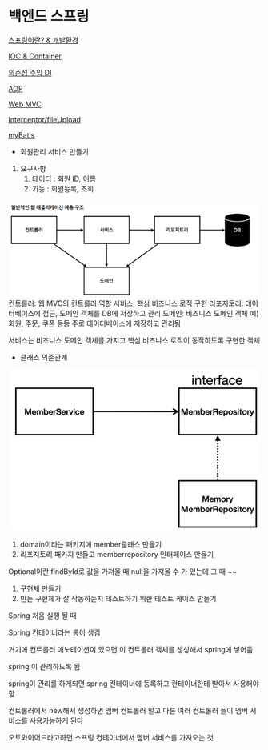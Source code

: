 # 백엔드 스프링

[스프링이란? & 개발환경](https://www.notion.so/83a61bbba3b646539b6c1a5d2c6f5510?pvs=21)

[IOC & Container](https://www.notion.so/IOC-Container-6b9cc7075069490794838f88aaf8633f?pvs=21)

[의존성 주입 DI](https://www.notion.so/DI-854fc797c116484d8b9a78de5402eeed?pvs=21)

[AOP](https://www.notion.so/AOP-b68ba8c307ff4757bf738d84fb1f9e4c?pvs=21)

[Web MVC](https://www.notion.so/Web-MVC-d03b423ae10647cab852ce380a953893?pvs=21)

[Interceptor/fileUpload](https://www.notion.so/Interceptor-fileUpload-306cc0bc0eee4c378bdec0ef4085ccfc?pvs=21)

[myBatis](https://www.notion.so/myBatis-dff639d0a1874966bc40da15d88d44d0?pvs=21)

- 회원관리 서비스 만들기
1. 요구사항
    1. 데이터 : 회원 ID, 이름
    2. 기능 : 회원등록, 조회

<img src="img/Untitled.png">
컨트롤러: 웹 MVC의 컨트롤러 역할
서비스: 핵심 비즈니스 로직 구현
리포지토리: 데이터베이스에 접근, 도메인 객체를 DB에 저장하고 관리
도메인: 비즈니스 도메인 객체 예) 회원, 주문, 쿠폰 등등 주로 데이터베이스에 저장하고 관리됨

서비스는 비즈니스 도메인 객체를 가지고 핵심 비즈니스 로직이 동작하도록 구현한 객체

- 클래스 의존관계

<img src="img/Untitled 1.png">

1. domain이라는 패키지에  member클래스 만들기
2. 리포지토리 패키지 만들고 memberrepository 인터페이스 만들기

Optional이란 findById로 값을 가져올 때 null을 가져올 수 가 있는데 그 때 ~~

1. 구현체 만들기
2. 만든 구현체가 잘 작동하는지 테스트하기 위한 테스트 케이스 만들기

Spring 처음 실행 될 때

Spring 컨테이너라는 통이 생김

거기에 컨트롤러 애노테이션이 있으면 이 컨트롤러 객체를 생성해서 spring에 넣어둠

spring 이 관리하도록 됨

spring이 관리를 하게되면 spring 컨테이너에 등록하고 컨테이너한테 받아서 사용해야함

컨트롤러에서 new해서 생성하면 맴버 컨트롤러 말고 다른 여러 컨트롤러 들이 멤버 서비스를 사용가능하게 된다

오토와이어드라고하면 스프링 컨테이너에서 멤버 서비스를 가져오는 것
